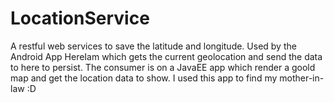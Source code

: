 # LocationService
A restful web services to save the latitude and longitude.
Used by the Android App HereIam which gets the current geolocation and send the data to here to persist.
The consumer is on a JavaEE app which render a goold map and get the location data to show.
I used this app to find my mother-in-law :D
